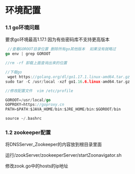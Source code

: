 # 环境配置

### 1.1 go环境问题

要求go环境最高1.17.1 因为有些密码库不支持更高版本

```go
 //查看GOROOT目录位置 删除所有go其他版本  如果没有就略过
go env | grep GOROOT

//rm -rf 卸载上面查询出来的位置

//下载go
 wget https://golang.org/dl/go1.17.1.linux-amd64.tar.gz
sudo tar -C /usr/local -xzf go1.16.6.linux-amd64.tar.gz

//修改配置文件  vim /etc/profile

GOROOT=/usr/local/go
GOPROXY=https://goproxy.cn
PATH=$PATH:$JAVA_HOME/bin:$JRE_HOME/bin:$GOROOT/bin

source ~/.bashrc

```

### 1.2 zookeeper配置

将DNSServer_Zookeeper的内容放到根目录里面

运行/zookServer/zookeeperServer/startZoonavigator.sh



修改zook.go中的hosts的ip地址





